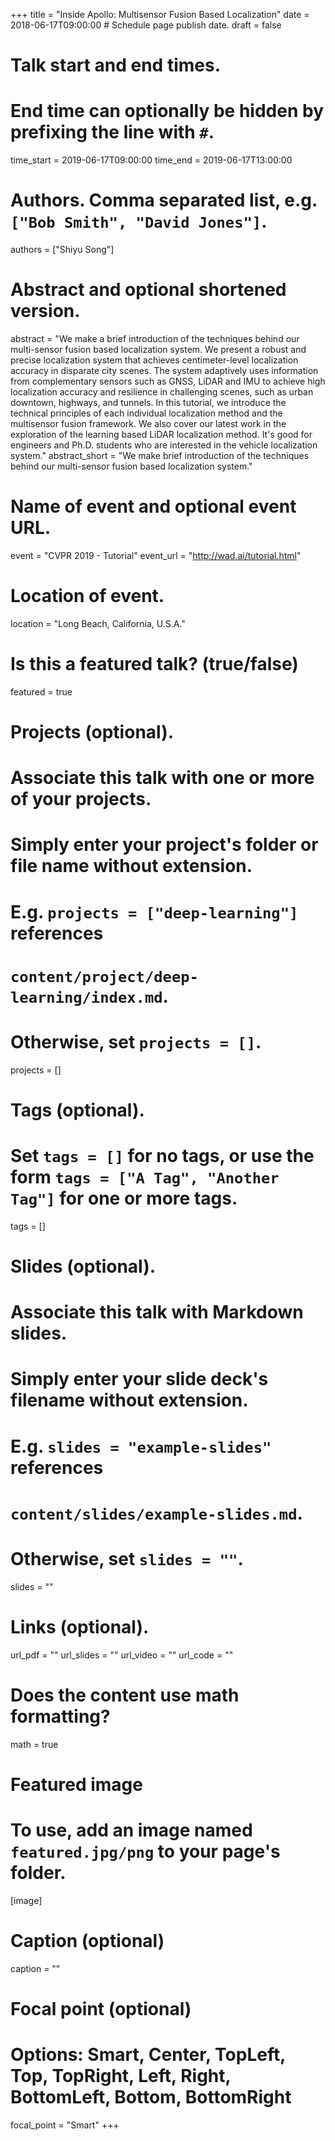+++
title = "Inside Apollo: Multisensor Fusion Based Localization" 
date = 2018-06-17T09:00:00  # Schedule page publish date.
draft = false

# Talk start and end times.
#   End time can optionally be hidden by prefixing the line with `#`.
time_start = 2019-06-17T09:00:00
time_end = 2019-06-17T13:00:00

# Authors. Comma separated list, e.g. `["Bob Smith", "David Jones"]`.
authors = ["Shiyu Song"]

# Abstract and optional shortened version.
abstract = "We make a brief introduction of the techniques behind our multi-sensor fusion based localization system. We present a robust and precise localization system that achieves centimeter-level localization accuracy in disparate city scenes. The system adaptively uses information from complementary sensors such as GNSS, LiDAR and IMU to achieve high localization accuracy and resilience in challenging scenes, such as urban downtown, highways, and tunnels. In this tutorial, we introduce the technical principles of each individual localization method and the multisensor fusion framework. We also cover our latest work in the exploration of the learning based LiDAR localization method. It's good for engineers and Ph.D. students who are interested in the vehicle localization system."
abstract_short = "We make brief introduction of the techniques behind our multi-sensor fusion based localization system."

# Name of event and optional event URL.
event = "CVPR 2019 - Tutorial"
event_url = "http://wad.ai/tutorial.html"

# Location of event.
location = "Long Beach, California, U.S.A."

# Is this a featured talk? (true/false)
featured = true

# Projects (optional).
#   Associate this talk with one or more of your projects.
#   Simply enter your project's folder or file name without extension.
#   E.g. `projects = ["deep-learning"]` references 
#   `content/project/deep-learning/index.md`.
#   Otherwise, set `projects = []`.
projects = []

# Tags (optional).
#   Set `tags = []` for no tags, or use the form `tags = ["A Tag", "Another Tag"]` for one or more tags.
tags = []

# Slides (optional).
#   Associate this talk with Markdown slides.
#   Simply enter your slide deck's filename without extension.
#   E.g. `slides = "example-slides"` references 
#   `content/slides/example-slides.md`.
#   Otherwise, set `slides = ""`.
slides = ""

# Links (optional).
url_pdf = ""
url_slides = ""
url_video = ""
url_code = ""

# Does the content use math formatting?
math = true

# Featured image
# To use, add an image named `featured.jpg/png` to your page's folder. 
[image]
  # Caption (optional)
  caption = ""

  # Focal point (optional)
  # Options: Smart, Center, TopLeft, Top, TopRight, Left, Right, BottomLeft, Bottom, BottomRight
  focal_point = "Smart"
+++

